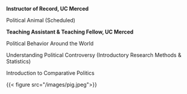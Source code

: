 
    
**Instructor of Record, UC Merced**
    
Political Animal (Scheduled)
    
**Teaching Assistant & Teaching Fellow, UC Merced**
    
Political Behavior Around the World

Understanding Political Controversy (Introductory Research Methods & Statistics) 

Introduction to Comparative Politics

{{< figure src="/images/pig.jpeg">}}
    
